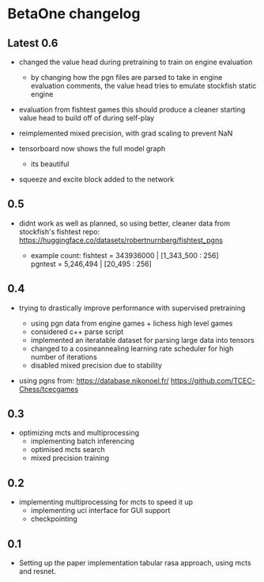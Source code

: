 # BetaOne changelog

## Latest 0.6

- changed the value head during pretraining to train on engine evaluation
  - by changing how the pgn files are parsed to take in engine evaluation comments, the value head tries to emulate stockfish static engine

- evaluation from fishtest games this should produce a cleaner starting value head to build off of during self-play

- reimplemented mixed precision, with grad scaling to prevent NaN

- tensorboard now shows the full model graph
  - its beautiful

- squeeze and excite block added to the network

## 0.5

- didnt work as well as planned, so using better, cleaner data from stockfish's fishtest repo:
    <https://huggingface.co/datasets/robertnurnberg/fishtest_pgns>

  - example count:
    fishtest = 343936000 | [1_343_500 : 256]
    <br>
    pgntest = 5,246,494 | [20_495 : 256]

## 0.4

- trying to drastically improve performance with supervised pretraining
  - using pgn data from engine games + lichess high level games
  - considered c++ parse script
  - implemented an iteratable dataset for parsing large data into tensors
  - changed to a cosineannealing learning rate scheduler for high number of iterations
  - disabled mixed precision due to stability

- using pgns from:
    <https://database.nikonoel.fr/>
    <https://github.com/TCEC-Chess/tcecgames>

## 0.3

- optimizing mcts and multiprocessing
  - implementing batch inferencing
  - optimised mcts search
  - mixed precision training

## 0.2

- implementing multiprocessing for mcts to speed it up
  - implementing uci interface for GUI support
  - checkpointing

## 0.1

- Setting up the paper implementation tabular rasa approach, using mcts and resnet.
